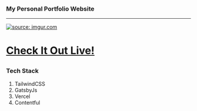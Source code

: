 ### My Personal Portfolio Website

<hr>

<a href="https://malikbagwala.dev"><img src="https://i.imgur.com/J5V3hCQ.png" title="source: imgur.com" /></a>

<a href="https://malikbagwala.dev"><h1> Check It Out Live!</a>


### Tech Stack

1. TailwindCSS
2. GatsbyJs
3. Vercel
4. Contentful
